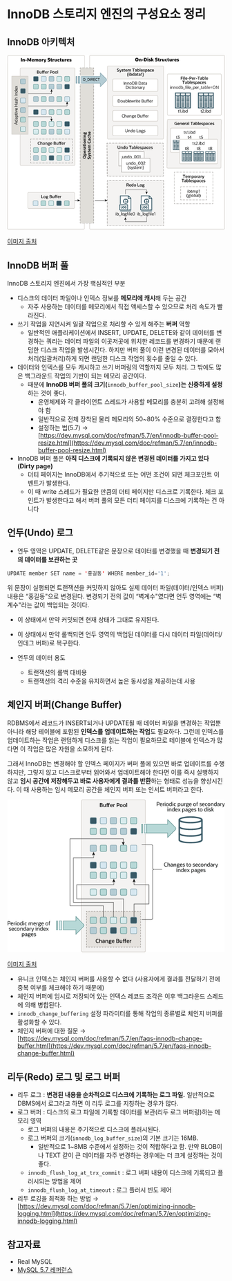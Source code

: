 # InnoDB 스토리지 엔진의 구성요소 정리

## InnoDB 아키텍처

![InnoDB 아키텍처](./images/innodb-architecture.png)

[이미지 출처](https://dev.mysql.com/doc/refman/5.7/en/innodb-architecture.html)

## InnoDB 버퍼 풀

InnoDB 스토리지 엔진에서 가장 핵심적인 부분

- 디스크의 데이터 파일이나 인덱스 정보를 **메모리에 캐시**해 두는 공간
    - 자주 사용하는 데이터를 메모리에서 직접 액세스할 수 있으므로 처리 속도가 빨라진다.
- 쓰기 작업을 지연시켜 일괄 작업으로 처리할 수 있게 해주는 **버퍼** 역할
    - 일반적인 애플리케이션에서 INSERT, UPDATE, DELETE와 같이 데이터를 변경하는 쿼리는 데이터 파일의 이곳저곳에 위치한 레코드를 변경하기 때문에 랜덤한 디스크 작업을 발생시킨다. 하지만 버퍼 풀이 이런 변경된 데이터를 모아서 처리(일괄처리)하게 되면 랜덤한 디스크 작업의 횟수를 줄일 수 있다.
- 데이터와 인덱스를 모두 캐시하고 쓰기 버퍼링의 역할까지 모두 처리. 그 밖에도 많은 백그라운드 작업의 기반이 되는 메모리 공간이다.
    - 때문에 **InnoDB 버퍼 풀의 크기(**`innodb_buffer_pool_size`**)는 신중하게 설정**하는 것이 좋다.
        - 운영체제와 각 클라이언트 스레드가 사용할 메모리를 충분히 고려해 설정해야 함
        - 일반적으로 전체 장착된 물리 메모리의 50~80% 수준으로 결정한다고 함
        - 설정하는 법(5.7) → [https://dev.mysql.com/doc/refman/5.7/en/innodb-buffer-pool-resize.html](https://dev.mysql.com/doc/refman/5.7/en/innodb-buffer-pool-resize.html)
- InnoDB 버퍼 풀은 **아직 디스크에 기록되지 않은 변경된 데이터를 가지고 있다 (Dirty page)**
    - 더티 페이지는 InnoDB에서 주기적으로 또는 어떤 조건이 되면 체크포인트 이벤트가 발생한다.
    - 이 때 write 스레드가 필요한 만큼의 더티 페이지만 디스크로 기록한다. 체크 포인트가 발생한다고 해서 버퍼 풀의 모든 더티 페이지를 디스크에 기록하는 건 아니다

## 언두(Undo) 로그

- 언두 영역은 UPDATE, DELETE같은 문장으로 데이터를 변경했을 때 **변경되기 전의 데이터를 보관하는 곳**

```java
UPDATE member SET name = '홍길동' WHERE member_id='1';
```

위 문장이 실행되면 트랜잭션을 커밋하지 않아도 실제 데이터 파일(데이터/인덱스 버퍼) 내용은 “홍길동"으로 변경된다. 변경되기 전의 값이 “벽계수"였다면 언두 영역에는 “벽계수"라는 값이 백업되는 것이다. 

- 이 상태에서 만약 커밋되면 현재 상태가 그대로 유지된다.
- 이 상태에서 만약 롤백되면 언두 영역의 백업된 데이터를 다시 데이터 파일(데이터/인데그 버퍼)로 복구한다.

- 언두의 데이터 용도
    - 트랜잭션의 롤백 대비용
    - 트랜잭션의 격리 수준을 유지하면서 높은 동시성을 제공하는데 사용

## 체인지 버퍼(Change Buffer)

RDBMS에서 레코드가 INSERT되거나 UPDATE될 때 데이터 파일을 변경하는 작업뿐 아니라 해당 테이블에 포함된 **인덱스를 업데이트하는 작업**도 필요하다. 그런데 인덱스를 업데이트하는 작업은 랜덤하게 디스크를 읽는 작업이 필요하므로 테이블에 인덱스가 많다면 이 작업은 많은 자원을 소모하게 된다. 

그래서 InnoDB는 변경해야 할 인덱스 페이지가 버퍼 풀에 있으면 바로 업데이트를 수행하지만, 그렇지 않고 디스크로부터 읽어와서 업데이트해야 한다면 이를 즉시 실행하지 않고 **임시 공간에 저장해두고 바로 사용자에게 결과를 반환**하는 형태로 성능을 향상시킨다. 이 때 사용하는 임시 메모리 공간을 체인지 버퍼 또는 인서트 버퍼라고 한다. 

![InnoDB 체안지 버퍼](./images/innodb-changebuffer.png)

[이미지 출처](https://dev.mysql.com/doc/refman/5.7/en/innodb-change-buffer.html)

- 유니크 인덱스는 체인지 버퍼를 사용할 수 없다 (사용자에게 결과를 전달하기 전에 중복 여부를 체크해야 하기 때문에)
- 체인지 버퍼에 임시로 저장되어 있는 인덱스 레코드 조각은 이후 백그라운드 스레드에 의해 병합된다.
- `innodb_change_buffering` 설정 파라미터를 통해 작업의 종류별로 체인지 버퍼를 활성화할 수 있다.
- 체인지 버퍼에 대한 질문 → [https://dev.mysql.com/doc/refman/5.7/en/faqs-innodb-change-buffer.html](https://dev.mysql.com/doc/refman/5.7/en/faqs-innodb-change-buffer.html)

## 리두(Redo) 로그 및 로그 버퍼

- 리두 로그 : **변경된 내용을 순차적으로 디스크에 기록하는 로그 파일.** 일반적으로 DBMS에서 로그라고 하면 이 리두 로그를 지칭하는 경우가 많다.
- 로그 버퍼 : 디스크의 로그 파일에 기록할 데이터를 보관(리두 로그 버퍼링)하는 메모리 영역
    - 로그 버퍼의 내용은 주기적으로 디스크에 플러시된다.
    - 로그 버퍼의 크기(`innodb_log_buffer_size`)의 기본 크기는 16MB.
        - 일반적으로 1~8MB 수준에서 설정하는 것이 적합하다고 함. 만약 BLOB이나 TEXT 같이 큰 데이터를 자주 변경하는 경우에는 더 크게 설정하는 것이 좋다.
    - `innodb_flush_log_at_trx_commit` : 로그 버퍼 내용이 디스크에 기록되고 플러시되는 방법을 제어
    - `innodb_flush_log_at_timeout` : 로그 플러시 빈도 제어
- 리두 로깅을 최적화 하는 방법 → [https://dev.mysql.com/doc/refman/5.7/en/optimizing-innodb-logging.html](https://dev.mysql.com/doc/refman/5.7/en/optimizing-innodb-logging.html)


## 참고자료

- Real MySQL
- [MySQL 5.7 레퍼런스](https://dev.mysql.com/doc/refman/5.7/en/innodb-storage-engine.html)